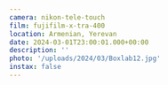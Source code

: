 ```yaml
---
camera: nikon-tele-touch
film: fujifilm-x-tra-400
location: Armenian, Yerevan
date: 2024-03-01T23:00:01.000+00:00
description: ''
photo: '/uploads/2024/03/Boxlab12.jpg'
instax: false
---
```


